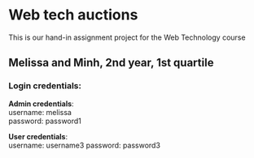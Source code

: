 # Web tech auctions

This is our hand-in assignment project for the Web Technology course

## Melissa and Minh, 2nd year, 1st quartile

### Login credentials:

**Admin credentials**:\
username: melissa\
password: password1

**User credentials**:\
username: username3
password: password3

